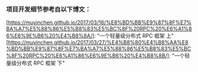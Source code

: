 ### 项目开发细节参考自以下博文：

[https://muyinchen.github.io/2017/03/16/%E8%BD%BB%E9%87%8F%E7%BA%A7%E5%88%86%E5%B8%83%E5%BC%8F%20RPC%20%E6%A1%86%E6%9E%B6%20%E4%B8%8A/]: 	"一个轻量级分布式 RPC 框架 上"
[https://muyinchen.github.io/2017/03/27/%E4%B8%80%E4%B8%AA%E8%BD%BB%E9%87%8F%E7%BA%A7%E5%88%86%E5%B8%83%E5%BC%8F%20RPC%20%E6%A1%86%E6%9E%B6%20%E4%B8%8B/]: 	"一个轻量级分布式 RPC 框架 下"